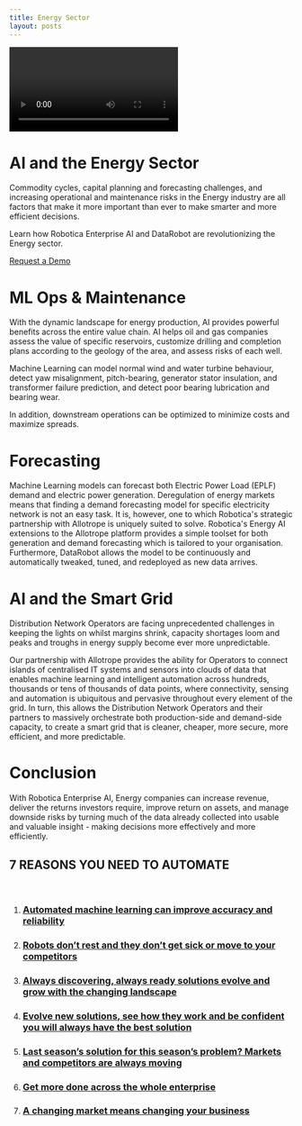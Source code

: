```yaml
---
title: Energy Sector
layout: posts
---
```


<video controls>
  <source src="https://ak04-video-cdn.slidely.com/promoVideos/videos/5f/ad/5fad56b03fa85125393d809c/final.mp4?dv=4" type="video/mp4">
  Your browser does not support the video tag.
</video>

<div></div>

# AI and the Energy Sector

Commodity cycles, capital planning and forecasting challenges, and increasing operational and maintenance risks in the Energy industry are all factors that make it more important than ever to make smarter and more efficient decisions. 

Learn how Robotica Enterprise AI and DataRobot are revolutionizing the Energy sector.

<a href="mailto:info@robotica.ml?subject=Request%20A%20Demo" class='button'>Request a Demo</a>

# ML Ops & Maintenance

With the dynamic landscape for energy production, AI provides powerful benefits across the entire value chain. AI helps oil and gas companies assess the value of specific reservoirs, customize drilling and completion plans according to the geology of the area, and assess risks of each well.

Machine Learning can model normal wind and water turbine behaviour, detect yaw misalignment, pitch-bearing, generator stator insulation, and transformer failure prediction, and detect poor bearing lubrication and bearing wear.

In addition, downstream operations can be optimized to minimize costs and maximize spreads.

# Forecasting

Machine Learning models can forecast both Electric Power Load (EPLF) demand and electric power generation. Deregulation of energy markets means that finding a demand forecasting model for specific electricity network is not an easy task. It is, however, one to which Robotica's strategic partnership with Allotrope is uniquely suited to solve. Robotica's Energy AI extensions to the Allotrope platform provides a simple toolset for both generation and demand forecasting which is tailored to your organisation. Furthermore, DataRobot allows the model to be continuously and automatically tweaked, tuned, and redeployed as new data arrives.

# AI and the Smart Grid

Distribution Network Operators are facing unprecedented challenges in keeping the lights on whilst margins shrink, capacity shortages loom and peaks and troughs in energy supply become ever more unpredictable.

Our partnership with Allotrope provides the ability for Operators to connect islands of centralised IT systems and sensors into clouds of data that enables machine learning and intelligent automation across hundreds, thousands or tens of thousands of data points, where connectivity, sensing and automation is ubiquitous and pervasive throughout every element of the grid.  In turn, this allows the Distribution Network Operators and their partners to massively orchestrate both production-side and demand-side capacity, to create a smart grid that is cleaner, cheaper, more secure, more efficient, and more predictable.

# Conclusion

With Robotica Enterprise AI, Energy companies can increase revenue, deliver the returns investors require, improve return on assets, and manage downside risks by turning much of the data already collected into usable and valuable insight - making decisions more effectively and more efficiently.

<div class='service content-home'>
    <h2>7 REASONS YOU NEED TO AUTOMATE</h2>
    <br />
    <ol>
    <li><a href="/posts/automated-machine-learning"><h3>Automated machine learning can improve accuracy and reliability</h3></a></li>
    <li><a href="/posts/robots-dont-rest"><h3>Robots don’t rest and they don’t get sick or move to your competitors</h3></a></li>
    <li><a href="/posts/always-discovering-always-ready"><h3>Always discovering, always ready solutions evolve and grow with the changing landscape</h3></a></li>
    <li><a href="/posts/evolve-new-solutions-see-how-they-work"><h3>Evolve new solutions, see how they work and be confident you will always have the best solution</h3></a></li>
    <li><a href="/posts/last-seasons-solution-this-seasons-problems"><h3>Last season’s solution for this season’s problem? Markets and competitors are always moving</h3></a></li>
    <li><a href="/posts/get-more-done"><h3>Get more done across the whole enterprise</h3></a></li>
    <li><a href="/posts/a-changing-market-means-changing-your-business"><h3>A changing market means changing your business</h3></a></li>
  </ol>
</div>
